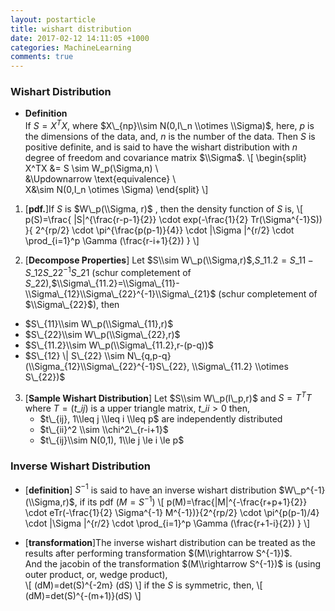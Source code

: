 ```yaml
---
layout: postarticle
title: wishart distribution
date: 2017-02-12 14:11:05 +1000
categories: MachineLearning
comments: true
---
```


### Wishart Distribution ###
+ **Definition**  
If $S=X^TX$, where $X\_{np}\\sim N(0,I\_n \\otimes \\Sigma)$, here, $p$ is the dimensions of the data, and, $n$ is the number of the data. Then $S$ is positive definite, and is said to have the wishart distribution with $n$ degree of  freedom and covariance matrix $\\Sigma$.
\\[
\\begin{split}
X^TX &= S \\sim W\_p(\\Sigma,n) \\\
&\\Updownarrow \\text{equivalence} \\\
X&\\sim N(0,I\_n \\otimes \\Sigma)
\\end{split}
\\]

1.  [**pdf.**]If $S$ is $W\_p(\\Sigma, r)$  , then the density function of $S$ is,
\\[
p(S)=\\frac{ |S|^{\\frac{r-p-1}{2}} \\cdot exp(-\\frac{1}{2} Tr(\\Sigma^{-1}S))  }{ 2^{rp/2} \\cdot \\pi^{\\frac{p(p-1)}{4}} \\cdot |\\Sigma |^{r/2} \\cdot \\prod\_{i=1}^p \\Gamma (\\frac{r-i+1}{2}) }
\\]

2. [**Decompose Properties**] Let $S\\sim W\_p(\\Sigma,r)$,$S\_{11.2}=S\_{11}-S\_{12}S\_{22}^{-1}S\_{21}$ (schur completement of $S\_{22}$),$\\Sigma\_{11.2}=\\Sigma\_{11}-\\Sigma\_{12}\\Sigma\_{22}^{-1}\\Sigma\_{21}$ (schur completement of $\\Sigma\_{22}$), then
  + $S\_{11}\\sim W\_p(\\Sigma\_{11},r)$
  + $S\_{22}\\sim W\_p(\\Sigma\_{22},r)$
  + $S\_{11.2}\\sim W\_p(\\Sigma\_{11.2},r-(p-q))$
  + $S\_{12} \| S\_{22} \\sim N\_{q,p-q}(\\Sigma_{12}\\Sigma\_{22}^{-1}S\_{22}, \\Sigma\_{11.2} \\otimes S\_{22})$




3. [**Sample Wishart Distribution**] Let $S\\sim W\_p(I\_p,r)$ and $S=T^TT$ where $T=(t\_{ij})$ is a upper triangle matrix, $t\_{ii}>0$ then,  
    + $t\_{ij}, 1\\leq j \\leq i \\leq p$ are independently distributed
    + $t\_{ii}^2 \\sim \\chi^2\_{r-i+1}$  
    + $t\_{ij}\\sim N(0,1),  1\\le j \le i \le p$  


  

### Inverse Wishart Distribution ###
+ [**definition**] $S^{-1}$ is said to have an inverse wishart distribution $W\_p^{-1}(\\Sigma,r)$, if its pdf ($M=S^{-1}$)
\\[
p(M)=\\frac{|M|^{-\\frac{r+p+1}{2}} \\cdot eTr(-\\frac{1}{2} \\Sigma^{-1} M^{-1})}{2^{rp/2} \\cdot \\pi^{p(p-1)/4} \\cdot |\\Sigma |^{r/2} \\cdot \\prod\_{i=1}^p \\Gamma (\\frac{r+1-i}{2}) }
\\]

+ [**transformation**]The inverse wishart distribution can be treated as the results after performing  transformation $(M\\rightarrow S^{-1})$.  
And the jacobin of the transformation $(M\\rightarrow S^{-1})$ is (using outer product, or, wedge product),  
\\[
(dM)=det(S)^{-2m} (dS)
\\]
if the $S$ is symmetric, then,
\\[
(dM)=det(S)^{-(m+1)}(dS)
\\]





